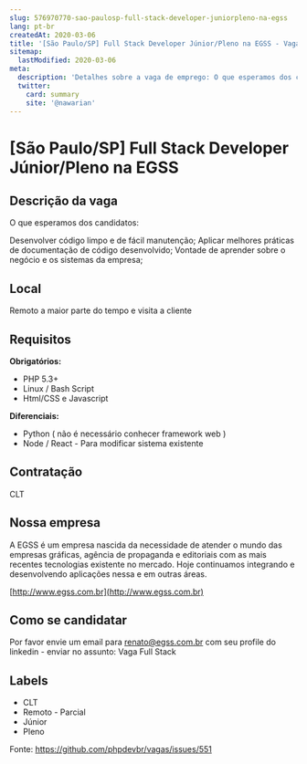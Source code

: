 ```yaml
---
slug: 576970770-sao-paulosp-full-stack-developer-juniorpleno-na-egss
lang: pt-br
createdAt: 2020-03-06
title: '[São Paulo/SP] Full Stack Developer Júnior/Pleno na EGSS - Vaga de Emprego'
sitemap:
  lastModified: 2020-03-06
meta:
  description: 'Detalhes sobre a vaga de emprego: O que esperamos dos candidatos: Desenvolver código limpo e de fácil manutenção; Aplicar melhores práticas de documentação de código desenvolvido; Vontade de aprender sobre o negócio e os sistemas da empresa;'
  twitter:
    card: summary
    site: '@nawarian'
---
```


# [São Paulo/SP] Full Stack Developer Júnior/Pleno na EGSS

## Descrição da vaga

O que esperamos dos candidatos:

Desenvolver código limpo e de fácil manutenção;
Aplicar melhores práticas de documentação de código desenvolvido;
Vontade de aprender sobre o negócio e os sistemas da empresa;

## Local

Remoto a maior parte do tempo e visita a cliente

## Requisitos

**Obrigatórios:**
- PHP 5.3+
- Linux / Bash Script
- Html/CSS e Javascript

**Diferenciais:**
- Python ( não é necessário conhecer framework web )
- Node / React - Para modificar sistema existente

## Contratação

CLT

## Nossa empresa

A EGSS é um empresa nascida da necessidade de atender o mundo das empresas gráficas, agência de propaganda e editoriais com as mais recentes tecnologias existente no mercado.
Hoje continuamos integrando e desenvolvendo aplicações nessa e em outras áreas.

[http://www.egss.com.br](http://www.egss.com.br)

## Como se candidatar

Por favor envie um email para renato@egss.com.br com seu profile do linkedin - enviar no assunto: Vaga Full Stack

## Labels

- CLT
- Remoto - Parcial
- Júnior
- Pleno




Fonte: https://github.com/phpdevbr/vagas/issues/551